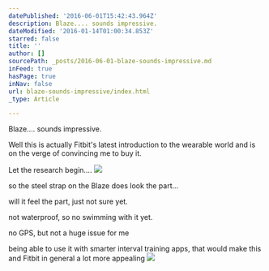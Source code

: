 ```yaml
---
datePublished: '2016-06-01T15:42:43.964Z'
description: Blaze.... sounds impressive.
dateModified: '2016-01-14T01:00:34.853Z'
starred: false
title: ''
author: []
sourcePath: _posts/2016-06-01-blaze-sounds-impressive.md
inFeed: true
hasPage: true
inNav: false
url: blaze-sounds-impressive/index.html
_type: Article

---
```

Blaze.... sounds impressive.

Well this is actually Fitbit's latest introduction to the wearable world and is on the verge of convincing me to buy it.   

Let the research begin....
![](https://the-grid-user-content.s3-us-west-2.amazonaws.com/f4715dd8-7bb8-4140-a66f-49489c5c0431.jpg)

so the steel strap on the Blaze does look the part...

will it feel the part, just not sure yet.

not waterproof, so no swimming with it yet.

no GPS, but not a huge issue for me

being able to use it with smarter interval training apps, that would make this and Fitbit in general a lot more appealing
![](https://the-grid-user-content.s3-us-west-2.amazonaws.com/817ee5c8-58cd-487a-a44f-5cb172eab086.png)